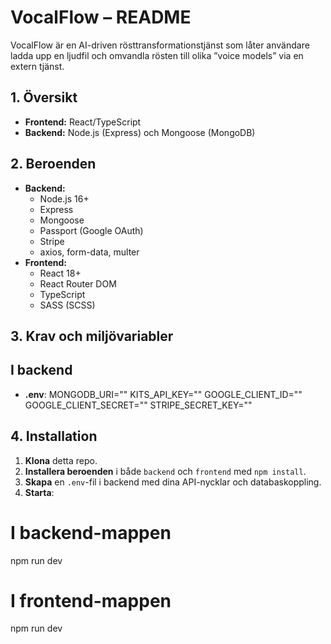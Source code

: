# VocalFlow – README

VocalFlow är en AI-driven rösttransformationstjänst som låter användare ladda upp en ljudfil och omvandla rösten till olika ”voice models” via en extern tjänst.

## **1. Översikt**

- **Frontend:** React/TypeScript
- **Backend:** Node.js (Express) och Mongoose (MongoDB)

## **2. Beroenden**

- **Backend:**
  - Node.js 16+
  - Express
  - Mongoose
  - Passport (Google OAuth)
  - Stripe
  - axios, form-data, multer
- **Frontend:**
  - React 18+
  - React Router DOM
  - TypeScript
  - SASS (SCSS)

## **3. Krav och miljövariabler**

## I backend

- **.env**:
  MONGODB_URI="" KITS_API_KEY="" GOOGLE_CLIENT_ID="" GOOGLE_CLIENT_SECRET="" STRIPE_SECRET_KEY=""

## **4. Installation**

1. **Klona** detta repo.
2. **Installera beroenden** i både `backend` och `frontend` med `npm install`.
3. **Skapa** en `.env`-fil i backend med dina API-nycklar och databaskoppling.
4. **Starta**:

# I backend-mappen

npm run dev

# I frontend-mappen

npm run dev
